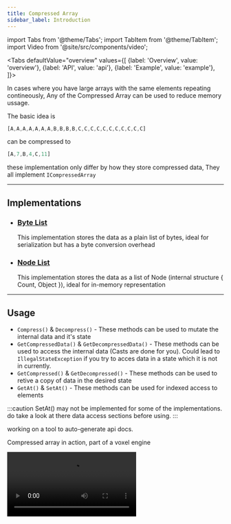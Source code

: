 ```yaml
---
title: Compressed Array
sidebar_label: Introduction
---
```


import Tabs from '@theme/Tabs';
import TabItem from '@theme/TabItem';
import Video from '@site/src/components/video';

<Tabs
  defaultValue="overview"
  values={[
    {label: 'Overview', value: 'overview'},
    {label: 'API', value: 'api'},
    {label: 'Example', value: 'example'},
  ]}>
<TabItem value="overview">

In cases where you have large arrays with the same elements repeating contineously, Any of the Compressed Array can be used to reduce memory ussage.

The basic idea is

```javascript title="Uncompressed Array"
[A,A,A,A,A,A,A,B,B,B,B,C,C,C,C,C,C,C,C,C,C,C]
```

can be compressed to

```javascript title="Compressed Array"
[A,7,B,4,C,11]
```

these implementation only differ by how they store compressed data, They all implement `ICompressedArray`

---

## Implementations
- ### [Byte List](byte_list)
  This implementation stores the data as a plain list of bytes, ideal for serialization but has a byte conversion overhead
- ### [Node List](node_list)
  This implementation stores the data as a list of Node (internal structure { Count, Object }), ideal for in-memory representation

---

## Usage

- `Compress()` & `Decompress()` - These methods can be used to mutate the internal data and it's state
- `GetCompressedData()` & `GetDecompressedData()` - These methods can be used to access the internal data (Casts are done for you).
  Could lead to `IllegalStateException` if you try to acces data in a state which it is not in currently.
- `GetCompressed()` & `GetDecompressed()` - These methods can be used to retive a copy of data in the desired state
- `GetAt()` & `SetAt()` - These methods can be used for indexed access to elements

:::caution
SetAt() may not be implemented for some of the implementations. do take a look at there data access sections before using.
:::

</TabItem>
<TabItem value="api">

working on a tool to auto-generate api docs.

</TabItem>
<TabItem value="example">

Compressed array in action, part of a voxel engine

<Video src="https://www.youtube.com/embed/a4wjYq3jN4g"/>

</TabItem>
</Tabs>